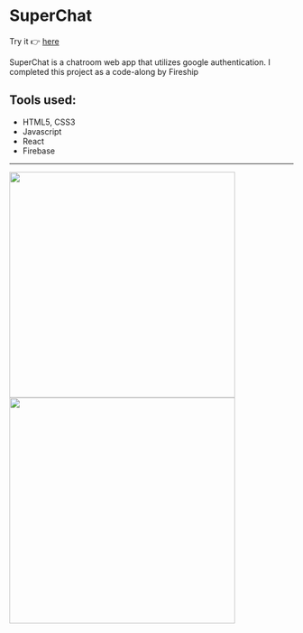 <h1>SuperChat</h1>

Try it 👉 <a href="https://superchat-aa35f.web.app/"> here</a>

<p>SuperChat is a chatroom web app that utilizes google authentication. I completed this project as a code-along by Fireship</p>

<h2>Tools used:</h2>
<ul>
   <li>HTML5, CSS3</li>
  <li>Javascript</li>
  <li>React</li>
  <li>Firebase</li>
</ul>

<hr margin-bottom="40px" />

<img height="400px" src="https://user-images.githubusercontent.com/98196156/221128191-095b29b3-a716-43f4-8063-7bb2f7dddeb8.jpg" />
<img height="400px" src="https://user-images.githubusercontent.com/98196156/221128205-2bbbedc7-b11a-4072-9a97-baa6f2c300cc.jpg" />
